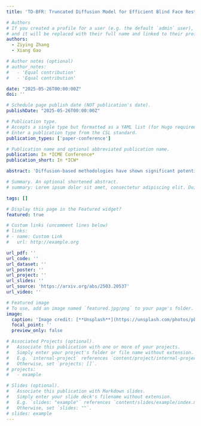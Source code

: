 ```yaml
---
title: 'TD-BFR: Truncated Diffusion Model for Efficient Blind Face Restoration'

# Authors
# If you created a profile for a user (e.g. the default `admin` user), write the username (folder name) here
# and it will be replaced with their full name and linked to their profile.
authors:
  - Ziying Zhang
  - Xiang Gao

# Author notes (optional)
# author_notes:
#   - 'Equal contribution'
#   - 'Equal contribution'

date: "2025-05-26T00:00:00Z"
doi: ''

# Schedule page publish date (NOT publication's date).
publishDate: "2025-05-26T00:00:00Z"

# Publication type.
# Accepts a single type but formatted as a YAML list (for Hugo requirements).
# Enter a publication type from the CSL standard.
publication_types: ['paper-conference']

# Publication name and optional abbreviated publication name.
publication: In *ICME Conference*
publication_short: In *ICW*

abstract: 'Diffusion-based methodologies have shown significant potential in blind face restoration (BFR), leveraging their robust generative capabilities. However, they are often criticized for two significant problems: 1) slow training and inference speed, and 2) inadequate recovery of fine-grained facial details. To address these problems, we propose a novel Truncated Diffusion model for efficient Blind Face Restoration (TD-BFR), a three-stage paradigm tailored for the progressive resolution of degraded images. Specifically, TD-BFR utilizes an innovative truncated sampling method, starting from low-quality (LQ) images at low resolution to enhance sampling speed, and then introduces an adaptive degradation removal module to handle unknown degradations and connect the generation processes across different resolutions. Additionally, we further adapt the priors of pre-trained diffusion models to recover rich facial details. Our method efficiently restores high-quality images in a coarse-to-fine manner and experimental results demonstrate that TD-BFR is, on average, faster than current state-of-the-art diffusion-based BFR methods while maintaining competitive quality.'

# Summary. An optional shortened abstract.
# summary: Lorem ipsum dolor sit amet, consectetur adipiscing elit. Duis posuere tellus ac convallis placerat. Proin tincidunt magna sed ex sollicitudin condimentum.

tags: []

# Display this page in the Featured widget?
featured: true

# Custom links (uncomment lines below)
# links:
# - name: Custom Link
#   url: http://example.org

url_pdf: ''
url_code: ''
url_dataset: ''
url_poster: ''
url_project: ''
url_slides: ''
url_source: 'https://arxiv.org/abs/2503.20537'
url_video: ''

# Featured image
# To use, add an image named `featured.jpg/png` to your page's folder.
image:
  caption: 'Image credit: [**Unsplash**](https://unsplash.com/photos/pLCdAaMFLTE)'
  focal_point: ''
  preview_only: false

# Associated Projects (optional).
#   Associate this publication with one or more of your projects.
#   Simply enter your project's folder or file name without extension.
#   E.g. `internal-project` references `content/project/internal-project/index.md`.
#   Otherwise, set `projects: []`.
# projects:
#   - example

# Slides (optional).
#   Associate this publication with Markdown slides.
#   Simply enter your slide deck's filename without extension.
#   E.g. `slides: "example"` references `content/slides/example/index.md`.
#   Otherwise, set `slides: ""`.
# slides: example
---
```


